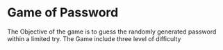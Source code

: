 # Game of Password

The Objective of the game is to guess the randomly generated password within a limited try. The Game include three level of difficulty
